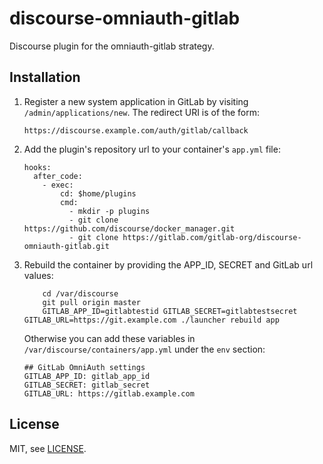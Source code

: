 discourse-omniauth-gitlab
=========================

Discourse plugin for the omniauth-gitlab strategy.

## Installation

1. Register a new system application in GitLab by visiting `/admin/applications/new`.
    The redirect URI is of the form:

    ```
    https://discourse.example.com/auth/gitlab/callback
    ```

1. Add the plugin's repository url to your container's `app.yml` file:

    ```
    hooks:
      after_code:
        - exec:
            cd: $home/plugins
            cmd:
              - mkdir -p plugins
              - git clone https://github.com/discourse/docker_manager.git
              - git clone https://gitlab.com/gitlab-org/discourse-omniauth-gitlab.git
    ```

1. Rebuild the container by providing the APP_ID, SECRET and GitLab url values:

    ```
        cd /var/discourse
        git pull origin master
        GITLAB_APP_ID=gitlabtestid GITLAB_SECRET=gitlabtestsecret GITLAB_URL=https://git.example.com ./launcher rebuild app
    ```

    Otherwise you can add these variables in `/var/discourse/containers/app.yml` under the `env` section:

    ```
    ## GitLab OmniAuth settings
    GITLAB_APP_ID: gitlab_app_id
    GITLAB_SECRET: gitlab_secret
    GITLAB_URL: https://gitlab.example.com
    ```

## License

MIT, see [LICENSE](./LICENSE).
